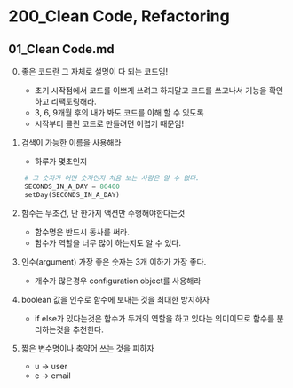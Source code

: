 # 200_Clean Code, Refactoring
## 01_Clean Code.md
0. 좋은 코드란 그 자체로 설명이 다 되는 코드임!
    * 초기 시작점에서 코드를 이쁘게 쓰려고 하지말고 코드를 쓰고나서 기능을 확인하고 리팩토링해라.
    * 3, 6, 9개월 후의 내가 봐도 코드를 이해 할 수 있도록 
    * 시작부터 클린 코드로 만들려면 어렵기 때문임!
    
1. 검색이 가능한 이름을 사용해라
   * 하루가 몇초인지
```python
    # 그 숫자가 어떤 숫자인지 처음 보는 사람은 알 수 없다.
    SECONDS_IN_A_DAY = 86400
    setDay(SECONDS_IN_A_DAY)
```

2. 함수는 무조건, 단 한가지 액션만 수행해야한다는것  
   * 함수명은 반드시 동사를 써라.
    * 함수가 역할을 너무 많이 하는지도 알 수 있다.

3. 인수(argument) 가장 좋은 숫자는 3개 이하가 가장 좋다.
    * 개수가 많은경우 configuration object를 사용해라

4. boolean 값을 인수로 함수에 보내는 것을 최대한 방지하자
    * if else가 있다는것은 함수가 두개의 역할을 하고 있다는 의미이므로 함수를 분리하는것을 추천한다.

5. 짧은 변수명이나 축약어 쓰는 것을 피하자
   * u -> user
   * e -> email